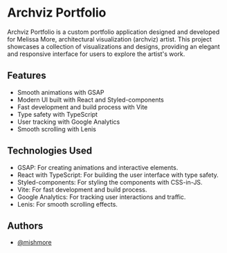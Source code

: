 # Archviz Portfolio

Archviz Portfolio is a custom portfolio application designed and developed for Melissa More, architectural visualization (archviz) artist. This project showcases a collection of visualizations and designs, providing an elegant and responsive interface for users to explore the artist's work.

## Features

- Smooth animations with GSAP
- Modern UI built with React and Styled-components
- Fast development and build process with Vite
- Type safety with TypeScript
- User tracking with Google Analytics
- Smooth scrolling with Lenis

## Technologies Used

- GSAP: For creating animations and interactive elements.
- React with TypeScript: For building the user interface with type safety.
- Styled-components: For styling the components with CSS-in-JS.
- Vite: For fast development and build process.
- Google Analytics: For tracking user interactions and traffic.
- Lenis: For smooth scrolling effects.

## Authors

- [@mishmore](https://www.github.com/Mishmore)
